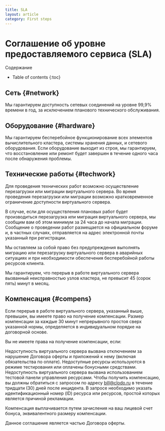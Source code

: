 ```yaml
---
title: SLA
layout: article
category: First steps
---
```



Соглашение об уровне предоставляемого сервиса (SLA)
===================================================


Содержание

* Table of contents
{:toc}




Сеть {#network}
---------------

Мы гарантируем доступность сетевых соединений на уровне 99,9% времени в год, за исключением планового технического обслуживания.



Оборудование {#hardware} 
------------------------

Мы гарантируем бесперебойное функционирование всех элементов вычислительного кластера, системы хранения данных, и сетевого оборудования. Если оборудование выходит из строя, мы гарантируем, что восстановление или ремонт будет завершен в течение одного часа после обнаружения проблемы.



Технические работы {#techwork}
------------------------------

Для проведения технических работ возможно осуществление перезагрузки или миграции виртуального сервера. Во время проведения перезагрузки или миграции возможно кратковременное ограничение доступности виртуального сервера.

В случае, если для осуществления плановых работ будет производиться перезагрузка или миграция виртуального сервера, мы сообщим вам об этом минимум за 24 часа до начала миграции. Сообщение о проведении работ размещается на официальном форуме и, в частных случаях, отправляется на адрес электронной почты указанный при регистрации.

Мы оставляем за собой право без предупреждения выполнять миграцию или перезагрузку виртуального сервера в аварийных ситуациях и при необходимости обеспечения бесперебойной работы ресурсов клиента.

Мы гарантируем, что перерыв в работе виртуального сервера вызванный неисправностью узлов кластера, не превысит 45 (сорок пять) минут в месяц.



Компенсация {#compens}
----------------------

Если перерыв в работе виртуального сервера, указанный выше, превышен, вы имеете право на получение компенсации. Размер компенсации за каждые 30 минут непрерывного простоя сверх указанной нормы, определяется в индивидуальном порядке на договорной основе.

Вы не имеете права на получение компенсации, если:

Недоступность виртуального сервера вызвана отключением за нарушение Договора оферты и приложений к нему (включая обязательства по оплате).
Недоступные ресурсы используются в режиме тестирования или оплачены бонусными средствами.
Недоступность виртуального сервера вызвана использованием тестовой панели управления ресурсами.
Чтобы получить компенсацию, вы должны обратиться с запросом по адресу bill@clodo.ru в течение тридцати (30) дней после инцидента. В запросе необходимо указать идентификационный номер (ID) ресурса или ресурсов, простой которых является причиной рекламации.

Компенсация выплачивается путем зачисления на ваш лицевой счет бонуса, эквивалентного размеру компенсации.

Данное соглашение является частью Договора оферты.
